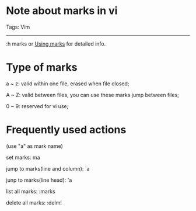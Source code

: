 # Note about marks in vi
Tags: Vim

------

:h marks or [Using marks](http://vim.wikia.com/wiki/Using_marks) for detailed info.

 

# Type of marks

 

a ~ z: valid within one file, erased when file closed;

A ~ Z: valid between files, you can use these marks jump between files;

0 ~ 9: reserved for vi use;

 

# Frequently used actions

 

(use "a" as mark name)

 
set marks: ma

jump to marks(line and column): `a

junp to marks(line head): 'a

 

list all marks: :marks

delete all marks: :delm!